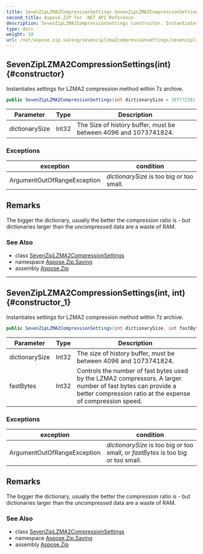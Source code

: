 ```yaml
---
title: SevenZipLZMA2CompressionSettings.SevenZipLZMA2CompressionSettings
second_title: Aspose.ZIP for .NET API Reference
description: SevenZipLZMA2CompressionSettings constructor. Instantiates settings for LZMA2 compression method within 7z archive
type: docs
weight: 10
url: /net/aspose.zip.saving/sevenziplzma2compressionsettings/sevenziplzma2compressionsettings/
---
```

## SevenZipLZMA2CompressionSettings(int) {#constructor}

Instantiates settings for LZMA2 compression method within 7z archive.

```csharp
public SevenZipLZMA2CompressionSettings(int dictionarySize = 16777216)
```

| Parameter | Type | Description |
| --- | --- | --- |
| dictionarySize | Int32 | The Size of history buffer, must be between 4096 and 1073741824. |

### Exceptions

| exception | condition |
| --- | --- |
| ArgumentOutOfRangeException | *dictionarySize* is too big or too small. |

## Remarks

The bigger the dictionary, usually the better the compression ratio is - but dictionaries larger than the uncompressed data are a waste of RAM.

### See Also

* class [SevenZipLZMA2CompressionSettings](../)
* namespace [Aspose.Zip.Saving](../../sevenziplzma2compressionsettings/)
* assembly [Aspose.Zip](../../../)

---

## SevenZipLZMA2CompressionSettings(int, int) {#constructor_1}

Instantiates settings for LZMA2 compression method within 7z archive.

```csharp
public SevenZipLZMA2CompressionSettings(int dictionarySize, int fastBytes = 32)
```

| Parameter | Type | Description |
| --- | --- | --- |
| dictionarySize | Int32 | The size of history buffer, must be between 4096 and 1073741824. |
| fastBytes | Int32 | Controls the number of fast bytes used by the LZMA2 compressors. A larger number of fast bytes can provide a better compression ratio at the expense of compression speed. |

### Exceptions

| exception | condition |
| --- | --- |
| ArgumentOutOfRangeException | *dictionarySize* is too big or too small, or *fastBytes* is too big or too small. |

## Remarks

The bigger the dictionary, usually the better the compression ratio is - but dictionaries larger than the uncompressed data are a waste of RAM.

### See Also

* class [SevenZipLZMA2CompressionSettings](../)
* namespace [Aspose.Zip.Saving](../../sevenziplzma2compressionsettings/)
* assembly [Aspose.Zip](../../../)


